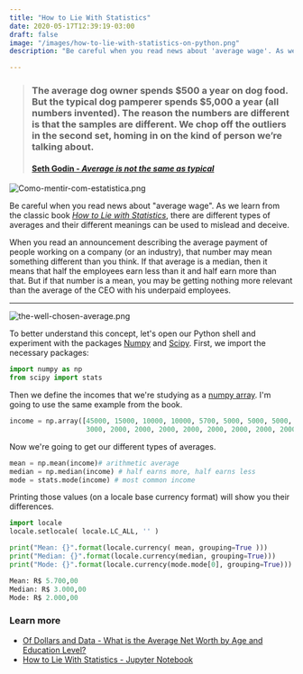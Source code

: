 ```yaml
---
title: "How to Lie With Statistics"
date: 2020-05-17T12:39:19-03:00
draft: false
image: "/images/how-to-lie-with-statistics-on-python.png"
description: "Be careful when you read news about 'average wage'. As we learn from the classic book How to Lie with Statistics, there are different types of averages and their different meanings can be used to mislead and deceive."

---
```


> ### The **average** dog owner spends $500 a year on dog food. But the **typical** dog pamperer spends $5,000 a year (all numbers invented).  The reason the numbers are different is that the samples are different. We chop off the outliers in the second set, homing in on the kind of person we’re talking about. 
>
> #### [Seth Godin - *Average is not the same as typical*](https://seths.blog/2020/06/average-is-not-the-same-as-typical/)

![Como-mentir-com-estatistica.png](/images/como-mentir-com-estatistica.png#float-left)

Be careful when you read news about "average wage". As we learn from the classic book *[How to Lie with Statistics](https://www.amazon.com/How-Lie-Statistics-Darrell-Huff-ebook/dp/B00351DSX2)*, there are different types of averages and their different meanings can be used to mislead and deceive.

When you read an announcement describing the average payment of people working on a company (or an industry), that number may mean something different than you think. If that average is a median, then it means that half the employees earn less than it and half earn more than that. But if that number is a mean, you may be getting nothing more relevant than the average of the CEO with his underpaid employees.

-----------------



![the-well-chosen-average.png](/images/the-well-chosen-average.png)

To better understand this concept, let's open our Python shell and experiment with the packages [Numpy](https://numpy.org/) and [Scipy](https://www.scipy.org/). First, we import the necessary packages:

```python
import numpy as np
from scipy import stats
```

Then we define the incomes that we're studying as a [numpy array](https://webcourses.ucf.edu/courses/1249560/pages/python-lists-vs-numpy-arrays-what-is-the-difference). I'm going to use the same example from the book.

```python
income = np.array([45000, 15000, 10000, 10000, 5700, 5000, 5000, 5000, 3700, 3700, 3700, 3700,
                   3000, 2000, 2000, 2000, 2000, 2000, 2000, 2000, 2000, 2000, 2000, 2000, 2000])
```

Now we're going to get our different types of averages.

```python
mean = np.mean(income)# arithmetic average
median = np.median(income) # half earns more, half earns less
mode = stats.mode(income) # most common income
```

Printing those values (on a locale base currency format) will show you their differences.

```python
import locale
locale.setlocale( locale.LC_ALL, '' )

print("Mean: {}".format(locale.currency( mean, grouping=True )))
print("Median: {}".format(locale.currency(median, grouping=True)))
print("Mode: {}".format(locale.currency(mode.mode[0], grouping=True)))
```

```python
Mean: R$ 5.700,00
Median: R$ 3.000,00
Mode: R$ 2.000,00
```


### Learn more

- [Of Dollars and Data - What is the Average Net Worth by Age and Education Level?](https://ofdollarsanddata.com/average-net-worth-by-age-and-education/)
- [How to Lie With Statistics - Jupyter Notebook](https://github.com/GuidoBR/learning-python/blob/master/learning-datascience/how-to-lie-with-statistics-the-well-chosen-average.ipynb)
